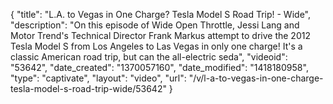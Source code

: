 {
    "title": "L.A. to Vegas in One Charge? Tesla Model S Road Trip! - Wide",
    "description": "On this episode of Wide Open Throttle, Jessi Lang and Motor Trend's Technical Director Frank Markus attempt to drive the 2012 Tesla Model S from Los Angeles to Las Vegas in only one charge!  It's a classic American road trip, but can the all-electric seda",
    "videoid": "53642",
    "date_created": "1370057160",
    "date_modified": "1418180958",
    "type": "captivate",
    "layout": "video",
    "url": "\/v\/l-a-to-vegas-in-one-charge-tesla-model-s-road-trip-wide\/53642"
}